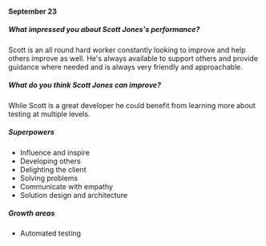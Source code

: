 #### September 23
##### What impressed you about Scott Jones's performance?

Scott is an all round hard worker constantly looking to improve and help others improve as well. He's always available to support others and provide guidance where needed and is always very friendly and approachable.

##### What do you think Scott Jones can improve?

While Scott is a great developer he could benefit from learning more about testing at multiple levels.

##### Superpowers

- Influence and inspire
- Developing others
- Delighting the client
- Solving problems
- Communicate with empathy
- Solution design and architecture

##### Growth areas
- Automated testing